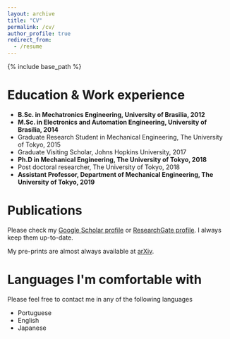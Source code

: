```yaml
---
layout: archive
title: "CV"
permalink: /cv/
author_profile: true
redirect_from:
  - /resume
---
```


{% include base_path %}

Education & Work experience
======
* **B.Sc. in Mechatronics Engineering, University of Brasilia, 2012**
* **M.Sc. in Electronics and Automation Engineering, University of Brasilia, 2014**
* Graduate Research Student in Mechanical Engineering, The University of Tokyo, 2015
* Graduate Visiting Scholar, Johns Hopkins University, 2017
* **Ph.D in Mechanical Engineering, The University of Tokyo, 2018**
* Post doctoral researcher, The University of Tokyo, 2018
* **Assistant Professor, Department of Mechanical Engineering, The University of Tokyo, 2019**

Publications
======
Please check my [Google Scholar profile](https://scholar.google.com/citations?user=4yzonSsAAAAJ&hl=pt-BR) or [ResearchGate profile](https://www.researchgate.net/profile/Murilo_Marinho). I always keep them up-to-date.

My pre-prints are almost always available at [arXiv](https://arxiv.org/search/cs?searchtype=author&query=Marinho%2C+M+M).

Languages I'm comfortable with
======
Please feel free to contact me in any of the following languages
* Portuguese
* English
* Japanese
